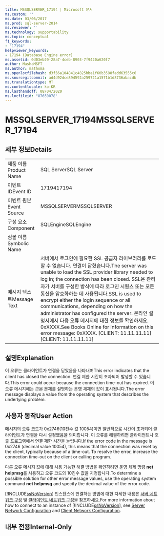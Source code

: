 ```yaml
---
title: MSSQLSERVER_17194 | Microsoft 문서
ms.custom: ''
ms.date: 03/06/2017
ms.prod: sql-server-2014
ms.reviewer: ''
ms.technology: supportability
ms.topic: conceptual
f1_keywords:
- "17194"
helpviewer_keywords:
- 17194 (Database Engine error)
ms.assetid: 0d03eb20-28a7-4ceb-8903-7f9420a620f7
author: MashaMSFT
ms.author: mathoma
ms.openlocfilehash: d3f56a104841c4825bba1f60b3588fadd63555c6
ms.sourcegitcommit: ad4d92dce894592a259721a1571b1d8736abacdb
ms.translationtype: MT
ms.contentlocale: ko-KR
ms.lasthandoff: 08/04/2020
ms.locfileid: "87650078"
---
```

# <a name="mssqlserver_17194"></a><span data-ttu-id="278f7-102">MSSQLSERVER_17194</span><span class="sxs-lookup"><span data-stu-id="278f7-102">MSSQLSERVER_17194</span></span>
    
## <a name="details"></a><span data-ttu-id="278f7-103">세부 정보</span><span class="sxs-lookup"><span data-stu-id="278f7-103">Details</span></span>  
  
|||  
|-|-|  
|<span data-ttu-id="278f7-104">제품 이름</span><span class="sxs-lookup"><span data-stu-id="278f7-104">Product Name</span></span>|<span data-ttu-id="278f7-105">SQL Server</span><span class="sxs-lookup"><span data-stu-id="278f7-105">SQL Server</span></span>|  
|<span data-ttu-id="278f7-106">이벤트 ID</span><span class="sxs-lookup"><span data-stu-id="278f7-106">Event ID</span></span>|<span data-ttu-id="278f7-107">17194</span><span class="sxs-lookup"><span data-stu-id="278f7-107">17194</span></span>|  
|<span data-ttu-id="278f7-108">이벤트 원본</span><span class="sxs-lookup"><span data-stu-id="278f7-108">Event Source</span></span>|<span data-ttu-id="278f7-109">MSSQLSERVER</span><span class="sxs-lookup"><span data-stu-id="278f7-109">MSSQLSERVER</span></span>|  
|<span data-ttu-id="278f7-110">구성 요소</span><span class="sxs-lookup"><span data-stu-id="278f7-110">Component</span></span>|<span data-ttu-id="278f7-111">SQLEngine</span><span class="sxs-lookup"><span data-stu-id="278f7-111">SQLEngine</span></span>|  
|<span data-ttu-id="278f7-112">심볼 이름</span><span class="sxs-lookup"><span data-stu-id="278f7-112">Symbolic Name</span></span>||  
|<span data-ttu-id="278f7-113">메시지 텍스트</span><span class="sxs-lookup"><span data-stu-id="278f7-113">Message Text</span></span>|<span data-ttu-id="278f7-114">서버에서 로그인에 필요한 SSL 공급자 라이브러리를 로드할 수 없습니다. 연결이 닫혔습니다.</span><span class="sxs-lookup"><span data-stu-id="278f7-114">The server was unable to load the SSL provider library needed to log in; the connection has been closed.</span></span> <span data-ttu-id="278f7-115">SSL은 관리자가 서버를 구성한 방식에 따라 로그인 시퀀스 또는 모든 통신을 암호화하는 데 사용됩니다.</span><span class="sxs-lookup"><span data-stu-id="278f7-115">SSL is used to encrypt either the login sequence or all communications, depending on how the administrator has configured the server.</span></span> <span data-ttu-id="278f7-116">온라인 설명서에서 다음 오류 메시지에 대한 정보를 확인하세요.  0xXXXX.</span><span class="sxs-lookup"><span data-stu-id="278f7-116">See Books Online for information on this error message:  0xXXXX.</span></span> <span data-ttu-id="278f7-117">[CLIENT: 11.11.11.11]</span><span class="sxs-lookup"><span data-stu-id="278f7-117">[CLIENT: 11.11.11.11]</span></span>|  
  
## <a name="explanation"></a><span data-ttu-id="278f7-118">설명</span><span class="sxs-lookup"><span data-stu-id="278f7-118">Explanation</span></span>  
 <span data-ttu-id="278f7-119">이 오류는 클라이언트가 연결을 닫았음을 나타내며</span><span class="sxs-lookup"><span data-stu-id="278f7-119">This error indicates that the client has closed the connection.</span></span> <span data-ttu-id="278f7-120">연결 제한 시간이 초과되어 발생할 수 있습니다.</span><span class="sxs-lookup"><span data-stu-id="278f7-120">This error could occur because the connection time-out has expired.</span></span> <span data-ttu-id="278f7-121">이 오류 메시지에는 근본 문제를 설명하는 운영 체제의 값이 표시됩니다.</span><span class="sxs-lookup"><span data-stu-id="278f7-121">The error message displays a value from the operating system that describes the underlying problem.</span></span>  
  
## <a name="user-action"></a><span data-ttu-id="278f7-122">사용자 동작</span><span class="sxs-lookup"><span data-stu-id="278f7-122">User Action</span></span>  
 <span data-ttu-id="278f7-123">메시지의 오류 코드가 0x2746(10진수 값 10054)이면 일반적으로 시간이 초과되어 클라이언트가 연결을 다시 설정했음을 의미합니다. 이 오류를 해결하려면 클라이언트나 호출 프로그램에서 연결 제한 시간을 늘립니다.</span><span class="sxs-lookup"><span data-stu-id="278f7-123">If the error code in the message is 0x2746 (decimal value 10054), this means that the connection was reset by the client, typically because of a time-out. To resolve the error, increase the connection time-out on the client or calling program.</span></span>  
  
 <span data-ttu-id="278f7-124">다른 오류 메시지 값에 대해 사용 가능한 해결 방법을 확인하려면 운영 체제 명령 **net helpmsg**를 사용하고 오류 코드의 10진수 값을 지정합니다.</span><span class="sxs-lookup"><span data-stu-id="278f7-124">To determine a possible solution for other error message values, use the operating system command **net helpmsg** and specify the decimal value of the error code.</span></span>  
  
 <span data-ttu-id="278f7-125">[!INCLUDE[ssNoVersion](../../includes/ssnoversion-md.md)] 인스턴스에 연결하는 방법에 대한 자세한 내용은 [서버 네트워크 구성](../../database-engine/configure-windows/server-network-configuration.md) 및 [클라이언트 네트워크 구성](../../database-engine/configure-windows/client-network-configuration.md)을 참조하세요.</span><span class="sxs-lookup"><span data-stu-id="278f7-125">For more information about how to connect to an instance of [!INCLUDE[ssNoVersion](../../includes/ssnoversion-md.md)], see [Server Network Configuration](../../database-engine/configure-windows/server-network-configuration.md) and [Client Network Configuration](../../database-engine/configure-windows/client-network-configuration.md).</span></span>  
  
## <a name="internal-only"></a><span data-ttu-id="278f7-126">내부 전용</span><span class="sxs-lookup"><span data-stu-id="278f7-126">Internal-Only</span></span>  
  
